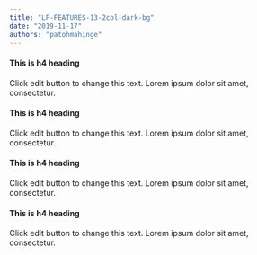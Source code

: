 ```yaml
---
title: "LP-FEATURES-13-2col-dark-bg"
date: "2019-11-17"
authors: "patohmahinge"
---
```


#### This is h4 heading

Click edit button to change this text. Lorem ipsum dolor sit amet, consectetur.

#### This is h4 heading

Click edit button to change this text. Lorem ipsum dolor sit amet, consectetur.

#### This is h4 heading

Click edit button to change this text. Lorem ipsum dolor sit amet, consectetur.

#### This is h4 heading

Click edit button to change this text. Lorem ipsum dolor sit amet, consectetur.
